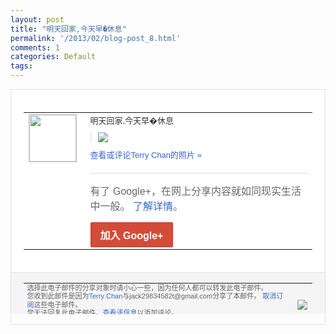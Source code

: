 ```yaml
---
layout: post
title: "明天回家,今天早�休息"
permalink: '/2013/02/blog-post_8.html'
comments: 1
categories: Default
tags: 
---
```

<!-- X-Notifications: 1:f30171d830000000 -->

<div style="border:solid 1px #dfdfdf;color:#686868;font:13px Arial"><div style="background-color:#fff;padding:20px;"><table cellpadding="0" cellspacing="0"><tr><td style="padding-right:15px;vertical-align:top"><a href="https://plus.google.com/_/notifications/emlink?emr=14900066512970582018&amp;emid=CKDZufD8prUCFQNstAodHhsAAA&amp;path=%2F108643996575278738906&amp;dt=1360335563817&amp;uob=8"><img height="75" src="https://lh3.googleusercontent.com/-KKRGTyJ5Bl0/AAAAAAAAAAI/AAAAAAAAtnY/R4QEWIp3Ur0/s75-c-k-a/photo.jpg" style="border:solid 1px #cccccc;" width="75"/></a></td><td style="width:578px;color:#333;font:13px Arial;vertical-align:top"><div style="padding-bottom:10px">明天回家,今天早�休息</div><div style="margin-bottom:10px;padding-left:10px; border-left:2px solid #EAEAEA"><span style="margin-right:5px"><a href="https://plus.google.com/_/notifications/emlink?emr=14900066512970582018&amp;emid=CKDZufD8prUCFQNstAodHhsAAA&amp;path=%2F108643996575278738906%2Fposts%2FEjCFYrcTJN9%3Fgpinv%3DAMIXal-8_8LKHDGDOt7rZe6Hs_1fuLbKaM8q78ufkQhzMOdHNexoRJv6W-bDUHIgy0_qbDt-pO9sdo5QjNzkXsQGCIQ0mo2jN13iJHwFiqJ4TN6Ov3m-bYA&amp;dt=1360335563817&amp;uob=8" style="color:#3366CC;text-decoration:none;"><img border="0" src="https://lh5.googleusercontent.com/-3rOhzSQFhKg/URUSmsQlRAI/AAAAAAAAuRQ/bhLLl4f2Q6Q/w160/01300000162747121044709015968.jpg" style="max-height:200px;max-width:275px"/></a></span></div><a href="https://plus.google.com/_/notifications/emlink?emr=14900066512970582018&amp;emid=CKDZufD8prUCFQNstAodHhsAAA&amp;path=%2Fphotos%2F108643996575278738906%2Falbums%2F5842596544467701665%2F5842596547508126722%3Fgpinv%3DAMIXal-8_8LKHDGDOt7rZe6Hs_1fuLbKaM8q78ufkQhzMOdHNexoRJv6W-bDUHIgy0_qbDt-pO9sdo5QjNzkXsQGCIQ0mo2jN13iJHwFiqJ4TN6Ov3m-bYA%26authkey%3DCOT5_drt6IztfA&amp;dt=1360335563817&amp;uob=8" style="color:#3366CC;text-decoration:none">查看或评论Terry Chan的照片 »</a><div style="margin-top:20px;border-top:solid 1px #dfdfdf"><div style="padding:15px 0;color:#686868;font:16px Arial">有了 Google+，在网上分享内容就如同现实生活中一般。 <a href="http://www.google.com/+/learnmore/" style="color:#3366CC;text-decoration:none">了解详情</a>。</div><a href="https://plus.google.com/_/notifications/emlink?emr=14900066512970582018&amp;emid=CKDZufD8prUCFQNstAodHhsAAA&amp;path=%2F%3Fgpinv%3DAMIXal-8_8LKHDGDOt7rZe6Hs_1fuLbKaM8q78ufkQhzMOdHNexoRJv6W-bDUHIgy0_qbDt-pO9sdo5QjNzkXsQGCIQ0mo2jN13iJHwFiqJ4TN6Ov3m-bYA&amp;dt=1360335563817&amp;uob=8" style="display:inline-block;padding:7px 15px;background-color:#d44b38; color:#fff;font-size:16px; font-weight:bold;border-radius:2px;-webkit-border-radius:2px; -moz-border-radius:2px;border:solid 1px #c43b28; white-space:nowrap;text-decoration:none">加入 Google+</a></div></td></tr></table></div><div style="border-top:solid 1px #dfdfdf;padding:0 20px; background-color:#f5f5f5"><table cellpadding="0" cellspacing="0" style="height:50px"><tbody><tr><td style="vertical-align:middle;width:100%; color:#636363;font:11px Arial; line-height:120%">选择此电子邮件的分享对象时请小心一些，因为任何人都可以转发此电子邮件。<br/>您收到此邮件是因为<a href="https://plus.google.com/_/notifications/emlink?emr=14900066512970582018&amp;emid=CKDZufD8prUCFQNstAodHhsAAA&amp;path=%2F108643996575278738906%3Fgpinv%3DAMIXal-8_8LKHDGDOt7rZe6Hs_1fuLbKaM8q78ufkQhzMOdHNexoRJv6W-bDUHIgy0_qbDt-pO9sdo5QjNzkXsQGCIQ0mo2jN13iJHwFiqJ4TN6Ov3m-bYA&amp;dt=1360335563817&amp;uob=8" style="color:#3366CC;text-decoration:none">Terry Chan</a>与jack29834582t@gmail.com分享了本邮件。 <a href="https://plus.google.com/_/notifications/emlink?emr=14900066512970582018&amp;emid=CKDZufD8prUCFQNstAodHhsAAA&amp;path=%2F_%2Fnonplus%2Femailsettings%3Fgpinv%3DAMIXal-8_8LKHDGDOt7rZe6Hs_1fuLbKaM8q78ufkQhzMOdHNexoRJv6W-bDUHIgy0_qbDt-pO9sdo5QjNzkXsQGCIQ0mo2jN13iJHwFiqJ4TN6Ov3m-bYA%26est%3DADH5u8V7hg274z8EXwjdGyjT-C9wiUCWSljti9R4wXNfLXRrruPzoM0U9FHmcr0DXIb2PCxNlQVgLwhIKE3fIvsw9px6CcAC8yFUCOYaOsEAtapON0hV8DUF1K2EWvQicE8cJmRCPCEA3YgoqGwjf7iDyDNhka6nCA&amp;dt=1360335563817&amp;uob=8" style="color:#3366CC;text-decoration:none">取消订阅</a>这些电子邮件。<br/>您无法回复此电子邮件。<a href="https://plus.google.com/_/notifications/emlink?emr=14900066512970582018&amp;emid=CKDZufD8prUCFQNstAodHhsAAA&amp;path=%2F108643996575278738906%2Fposts%2FEjCFYrcTJN9%3Fgpinv%3DAMIXal-8_8LKHDGDOt7rZe6Hs_1fuLbKaM8q78ufkQhzMOdHNexoRJv6W-bDUHIgy0_qbDt-pO9sdo5QjNzkXsQGCIQ0mo2jN13iJHwFiqJ4TN6Ov3m-bYA&amp;dt=1360335563817&amp;uob=8" style="color:#3366CC;text-decoration:none">查看该信息</a>以添加评论。<br/>Google Inc., 1600 Amphitheatre Pkwy, Mountain View, CA 94043 USA<br/></td><td><img src="https://ssl.gstatic.com/s2/oz/images/notifications/logo/google-plus-6617a72bb36cc548861652780c9e6ff1.png"/></td></tr></tbody></table></div></div>